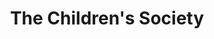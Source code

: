 ---
title: "The Children's Society"
url: /ashby-de-la-zouch/the-childrens-society/
shop: charity
---